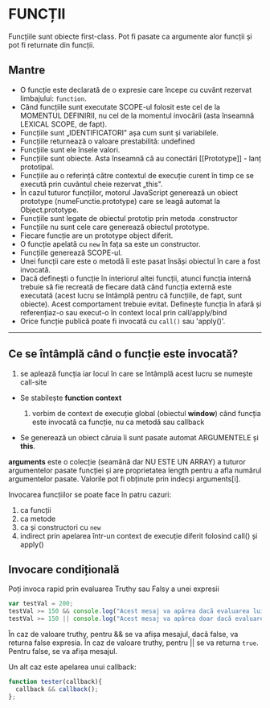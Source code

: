 # FUNCȚII

Funcțiile sunt obiecte first-class. Pot fi pasate ca argumente alor funcții și pot fi returnate din funcții.

## Mantre
- O funcție este declarată de o expresie care începe cu cuvânt rezervat limbajului: `function`.
- Când funcțiile sunt executate SCOPE-ul folosit este cel de la MOMENTUL DEFINIRII, nu cel de la momentul invocării (asta înseamnă LEXICAL SCOPE, de fapt).
- Funcțiile sunt „IDENTIFICATORI" așa cum sunt și variabilele.
- Funcțiile returnează o valoare prestabilită: undefined
- Funcțiile sunt ele însele valori.
- Funcțiile sunt obiecte. Asta înseamnă că au conectări [[Prototype]] - lanț prototipal.
- Funcțiile au o referință către contextul de execuție curent în timp ce se execută prin cuvântul cheie rezervat „this".
- În cazul tuturor funcțiilor, motorul JavaScript generează un obiect prototype (numeFunctie.prototype) care se leagă automat la Object.prototype.
- Funcțiile sunt legate de obiectul prototip prin metoda .constructor
- Funcțiile nu sunt cele care generează obiectul prototype.
- Fiecare funcție are un prototype object diferit.
- O funcție apelată cu ```new``` în fața sa este un constructor.
- Funcțiile generează SCOPE-ul.
- Unei funcții care este o metodă îi este pasat însăși obiectul în care a fost invocată.
- Dacă definești o funcție în interiorul altei funcții, atunci funcția internă trebuie să fie recreată de fiecare dată când funcția externă este executată (acest lucru se întâmplă pentru că funcțiile, de fapt, sunt obiecte). Acest comportament trebuie evitat. Definește funcția în afară și referențiaz-o sau execut-o în context local prin call/apply/bind
- Orice funcție publică poate fi invocată cu `call()` sau 'apply()'.

--------------------------------------------------------------------------------

## Ce se întâmplă când o funcție este invocată?
1. se aplează funcția iar locul în care se întâmplă acest lucru se numește call-site
- Se stabilește **function context**
  1. vorbim de context de execuție global (obiectul **window**) când funcția este invocată ca funcție, nu ca metodă sau callback

- Se generează un obiect căruia îi sunt pasate automat ARGUMENTELE și **this**.

**arguments** este o colecție (seamănă dar NU ESTE UN ARRAY) a tuturor argumentelor pasate funcției și are proprietatea length pentru a afla numărul argumentelor pasate. Valorile pot fi obținute prin indecși arguments[i].

Invocarea funcțiilor se poate face în patru cazuri:
1. ca funcții
2. ca metode
3. ca și constructori cu `new`
4. indirect prin apelarea într-un context de execuție diferit folosind call() și apply()

## Invocare condițională

Poți invoca rapid prin evaluarea Truthy sau Falsy a unei expresii

```js
var testVal = 200;
testVal >= 150 && console.log("Acest mesaj va apărea dacă evaluarea lui testVal este truthy");            // Acest mesaj va apărea dacă evaluarea lui testVal este truthy
testVal >= 150 || console.log("Acest mesaj va apărea doar dacă evaluarea din left-hand-side este true");  // true
```

În caz de valoare truthy, pentru && se va afișa mesajul, dacă false, va returna false expresia.
În caz de valoare truthy, pentru || se va returna `true`. Pentru false, se va afișa mesajul.

Un alt caz este apelarea unui callback:

```js
function tester(callback){
  callback && callback();
};
```
